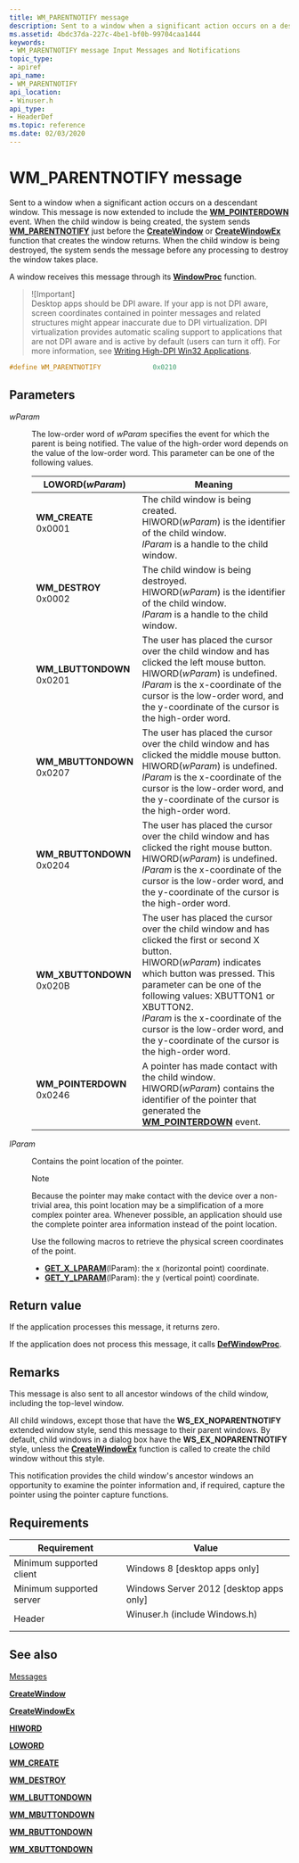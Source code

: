 ```yaml
---
title: WM_PARENTNOTIFY message
description: Sent to a window when a significant action occurs on a descendant window.
ms.assetid: 4bdc37da-227c-4be1-bf0b-99704caa1444
keywords:
- WM_PARENTNOTIFY message Input Messages and Notifications
topic_type:
- apiref
api_name:
- WM_PARENTNOTIFY
api_location:
- Winuser.h
api_type:
- HeaderDef
ms.topic: reference
ms.date: 02/03/2020
---
```


# WM_PARENTNOTIFY message

Sent to a window when a significant action occurs on a descendant window. This message is now extended to include the [**WM_POINTERDOWN**](wm-pointerdown.md) event. When the child window is being created, the system sends [**WM_PARENTNOTIFY**](/previous-versions/windows/desktop/inputmsg/wm-parentnotify) just before the [**CreateWindow**](/windows/win32/api/winuser/nf-winuser-createwindowa) or [**CreateWindowEx**](/windows/win32/api/winuser/nf-winuser-createwindowexa) function that creates the window returns. When the child window is being destroyed, the system sends the message before any processing to destroy the window takes place.

A window receives this message through its [**WindowProc**](/windows/win32/api/winuser/nc-winuser-wndproc) function.

> ![Important]  
> Desktop apps should be DPI aware. If your app is not DPI aware, screen coordinates contained in pointer messages and related structures might appear inaccurate due to DPI virtualization. DPI virtualization provides automatic scaling support to applications that are not DPI aware and is active by default (users can turn it off). For more information, see [Writing High-DPI Win32 Applications](/previous-versions//dd464660(v=vs.85)).

 


```C++
#define WM_PARENTNOTIFY             0x0210
```



## Parameters

<dl> <dt>

*wParam* 
</dt> <dd>

The low-order word of *wParam* specifies the event for which the parent is being notified. The value of the high-order word depends on the value of the low-order word. This parameter can be one of the following values.



| LOWORD(*wParam*)                                                                                                                                                                                                             | Meaning                                                                                                                                                                                                                                                                                                                                                                                        |
|------------------------------------------------------------------------------------------------------------------------------------------------------------------------------------------------------------------------------|------------------------------------------------------------------------------------------------------------------------------------------------------------------------------------------------------------------------------------------------------------------------------------------------------------------------------------------------------------------------------------------------|
| <span id="WM_CREATE"></span><span id="wm_create"></span><dl> <dt>**WM_CREATE**</dt> <dt>0x0001</dt> </dl>                | The child window is being created.<br/> HIWORD(*wParam*) is the identifier of the child window.<br/> *lParam* is a handle to the child window.<br/>                                                                                                                                                                                                                          |
| <span id="WM_DESTROY"></span><span id="wm_destroy"></span><dl> <dt>**WM_DESTROY**</dt> <dt>0x0002</dt> </dl>             | The child window is being destroyed.<br/> HIWORD(*wParam*) is the identifier of the child window.<br/> *lParam* is a handle to the child window.<br/>                                                                                                                                                                                                                        |
| <span id="WM_LBUTTONDOWN"></span><span id="wm_lbuttondown"></span><dl> <dt>**WM_LBUTTONDOWN**</dt> <dt>0x0201</dt> </dl> | The user has placed the cursor over the child window and has clicked the left mouse button.<br/> HIWORD(*wParam*) is undefined.<br/> *lParam* is the x-coordinate of the cursor is the low-order word, and the y-coordinate of the cursor is the high-order word.<br/>                                                                                                       |
| <span id="WM_MBUTTONDOWN"></span><span id="wm_mbuttondown"></span><dl> <dt>**WM_MBUTTONDOWN**</dt> <dt>0x0207</dt> </dl> | The user has placed the cursor over the child window and has clicked the middle mouse button.<br/> HIWORD(*wParam*) is undefined.<br/> *lParam* is the x-coordinate of the cursor is the low-order word, and the y-coordinate of the cursor is the high-order word.<br/>                                                                                                     |
| <span id="WM_RBUTTONDOWN"></span><span id="wm_rbuttondown"></span><dl> <dt>**WM_RBUTTONDOWN**</dt> <dt>0x0204</dt> </dl> | The user has placed the cursor over the child window and has clicked the right mouse button.<br/> HIWORD(*wParam*) is undefined.<br/> *lParam* is the x-coordinate of the cursor is the low-order word, and the y-coordinate of the cursor is the high-order word.<br/>                                                                                                      |
| <span id="WM_XBUTTONDOWN"></span><span id="wm_xbuttondown"></span><dl> <dt>**WM_XBUTTONDOWN**</dt> <dt>0x020B</dt> </dl> | The user has placed the cursor over the child window and has clicked the first or second X button.<br/> HIWORD(*wParam*) indicates which button was pressed. This parameter can be one of the following values: XBUTTON1 or XBUTTON2.<br/> *lParam* is the x-coordinate of the cursor is the low-order word, and the y-coordinate of the cursor is the high-order word.<br/> |
| <span id="WM_POINTERDOWN"></span><span id="wm_pointerdown"></span><dl> <dt>**WM_POINTERDOWN**</dt> <dt>0x0246</dt> </dl> | A pointer has made contact with the child window.<br/> HIWORD(*wParam*) contains the identifier of the pointer that generated the [**WM_POINTERDOWN**](wm-pointerdown.md) event.<br/>                                                                                                                                                                                            |



 

</dd> <dt>

*lParam* 
</dt> <dd>

Contains the point location of the pointer.

> [!Note]  
> Because the pointer may make contact with the device over a non-trivial area, this point location may be a simplification of a more complex pointer area. Whenever possible, an application should use the complete pointer area information instead of the point location.

 

Use the following macros to retrieve the physical screen coordinates of the point.

-   [**GET_X_LPARAM**](/windows/win32/api/windowsx/nf-windowsx-get_x_lparam)(lParam): the x (horizontal point) coordinate.
-   [**GET_Y_LPARAM**](/windows/win32/api/windowsx/nf-windowsx-get_y_lparam)(lParam): the y (vertical point) coordinate.

</dd> </dl>

## Return value

If the application processes this message, it returns zero.

If the application does not process this message, it calls [**DefWindowProc**](/windows/win32/api/winuser/nf-winuser-defwindowproca).

## Remarks

This message is also sent to all ancestor windows of the child window, including the top-level window.

All child windows, except those that have the **WS_EX_NOPARENTNOTIFY** extended window style, send this message to their parent windows. By default, child windows in a dialog box have the **WS_EX_NOPARENTNOTIFY** style, unless the [**CreateWindowEx**](/windows/win32/api/winuser/nf-winuser-createwindowexa) function is called to create the child window without this style.

This notification provides the child window's ancestor windows an opportunity to examine the pointer information and, if required, capture the pointer using the pointer capture functions.

## Requirements



| Requirement | Value |
|-------------------------------------|----------------------------------------------------------------------------------------------------------|
| Minimum supported client<br/> | Windows 8 \[desktop apps only\]<br/>                                                               |
| Minimum supported server<br/> | Windows Server 2012 \[desktop apps only\]<br/>                                                     |
| Header<br/>                   | <dl> <dt>Winuser.h (include Windows.h)</dt> </dl> |



## See also

<dl> <dt>

[Messages](messages.md)
</dt> <dt>

[**CreateWindow**](/windows/win32/api/winuser/nf-winuser-createwindowa)
</dt> <dt>

[**CreateWindowEx**](/windows/win32/api/winuser/nf-winuser-createwindowexa)
</dt> <dt>

[**HIWORD**](../winmsg/hiword.md)
</dt> <dt>

[**LOWORD**](../winmsg/loword.md)
</dt> <dt>

[**WM_CREATE**](../winmsg/wm-create.md)
</dt> <dt>

[**WM_DESTROY**](../winmsg/wm-destroy.md)
</dt> <dt>

[**WM_LBUTTONDOWN**](../inputdev/wm-lbuttondown.md)
</dt> <dt>

[**WM_MBUTTONDOWN**](../inputdev/wm-mbuttondown.md)
</dt> <dt>

[**WM_RBUTTONDOWN**](../inputdev/wm-rbuttondown.md)
</dt> <dt>

[**WM_XBUTTONDOWN**](../inputdev/wm-xbuttondown.md)
</dt> </dl>

 

